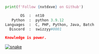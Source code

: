 ```python
print(f'Follow {nxtdxve} on Github')
```

```python
       OS  :  nt10
   Python  :  python 3.9.12
Languages  :  C, PHP, Python, Java, Batch
  Discord  :  swizzyy#0001
```

```json
Knowledge is power.
```

<a href="https://dsc.gg/astraadev" target="_blank"><img src="https://user-images.githubusercontent.com/89356515/178145570-bc26c5be-24b7-4de4-9b77-7f1dde8c4414.svg" alt="snake"></a>



